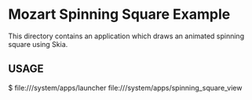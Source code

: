# Mozart Spinning Square Example

This directory contains an application which draws an animated spinning
square using Skia.

## USAGE

  $ file:///system/apps/launcher file:///system/apps/spinning_square_view
